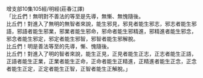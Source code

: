 增支部10集105經/明經(莊春江譯)  
「比丘們！無明對不善法的等至是先導，無慚、無愧隨後。  
比丘們！對進入了無明的無智者來說，能生邪見，邪見者能生邪志，邪志者能生邪語，邪語者能生邪業，邪業者能生邪命，邪命者能生邪精進，邪精進者能生邪念，邪念者能生邪定，邪定者能生邪智，邪智者能生邪解脫。  
比丘們！明是善法等至的先導，慚、愧隨後。  
比丘們！對進入了明的智者來說，能生正見，正見者能生正志，正志者能生正語，正語者能生正業，正業者能生正命，正命者能生正精進，正精進者能生正念，正念者能生正定，正定者能生正智，正智者能生正解脫。」  
  
  

